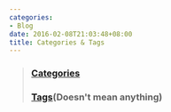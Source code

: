 ```yaml
---
categories:
- Blog
date: 2016-02-08T21:03:48+08:00
title: Categories & Tags
---
```


<!--more-->

> ### [Categories](http://blog.xhstormr.tk/categories/)
> ### [Tags](http://blog.xhstormr.tk/tags/)(Doesn't mean anything)
